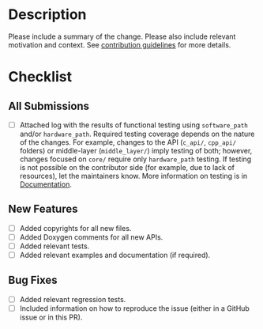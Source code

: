 # Description

Please include a summary of the change.
Please also include relevant motivation and context.
See [contribution guidelines](https://github.com/intel/DML/blob/develop/CONTRIBUTING.md) for more details.

# Checklist

## All Submissions

- [ ] Attached log with the results of functional testing using `software_path` and/or `hardware_path`.
Required testing coverage depends on the nature of the changes.
For example, changes to the API (`c_api/`, `cpp_api/` folders) or middle-layer (`middle_layer/`) imply testing of both;
however, changes focused on `core/` require only `hardware_path` testing.
If testing is not possible on the contributor side (for example, due to lack of resources), let the maintainers know.
More information on testing is in [Documentation](https://intel.github.io/DML/documentation/get_started_docs/testing.html#).

## New Features

- [ ] Added copyrights for all new files.
- [ ] Added Doxygen comments for all new APIs.
- [ ] Added relevant tests.
- [ ] Added relevant examples and documentation (if required).

## Bug Fixes

- [ ] Added relevant regression tests.
- [ ] Included information on how to reproduce the issue (either in a
      GitHub issue or in this PR).